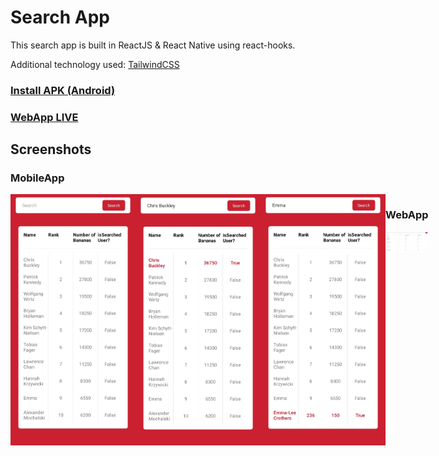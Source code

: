 # Search App

This search app is built in ReactJS & React Native using react-hooks.

Additional technology used: <a href="https://tailwindcss.com/">TailwindCSS</a>

### <a href="https://i.diawi.com/XqHGFV">Install APK (Android)</a>

### <a href="https://rn-search-app.vercel.app/">WebApp LIVE</a>

## Screenshots

### MobileApp

<div style="display: flex;">
    <img src="https://github.com/mdmush/rn-search-app/blob/master/Screenshots/1.jpg" width="200">
    <img src="https://github.com/mdmush/rn-search-app/blob/master/Screenshots/2.jpg" width="200">
    <img src="https://github.com/mdmush/rn-search-app/blob/master/Screenshots/3.jpg" width="200">
<div>

### WebApp

<div style="display: flex;">
    <img src="https://github.com/mdmush/rn-search-app/blob/master/Screenshots/4.jpg" width="600">
<div>
